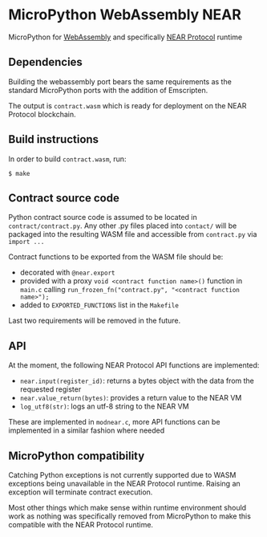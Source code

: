 MicroPython WebAssembly NEAR
============================

MicroPython for [WebAssembly](https://webassembly.org/) and specifically [NEAR Protocol](https://near.org) runtime

Dependencies
------------

Building the webassembly port bears the same requirements as the standard
MicroPython ports with the addition of Emscripten.

The output is `contract.wasm` which is ready for deployment on the NEAR Protocol blockchain.

Build instructions
------------------

In order to build `contract.wasm`, run:

    $ make

Contract source code
--------------------

Python contract source code is assumed to be located in `contract/contract.py`. Any other .py files placed into `contact/` will be packaged into the resulting WASM file and accessible from `contract.py` via `import ...`

Contract functions to be exported from the WASM file should be:
- decorated with `@near.export`
- provided with a proxy `void <contract function name>()` function in `main.c` calling `run_frozen_fn("contract.py", "<contract function name>");`
- added to `EXPORTED_FUNCTIONS` list in the `Makefile`

Last two requirements will be removed in the future.

API
---

At the moment, the following NEAR Protocol API functions are implemented:

- `near.input(register_id)`: returns a bytes object with the data from the requested register
- `near.value_return(bytes)`: provides a return value to the NEAR VM
- `log_utf8(str)`: logs an utf-8 string to the NEAR VM

These are implemented in `modnear.c`, more API functions can be implemented in a similar fashion where needed

MicroPython compatibility
-------------------------

Catching Python exceptions is not currently supported due to WASM exceptions being unavailable in the NEAR Protocol runtime. Raising an exception will terminate contract execution.

Most other things which make sense within runtime environment should work as nothing was specifically removed from MicroPython to make this compatible with the NEAR Protocol runtime.
